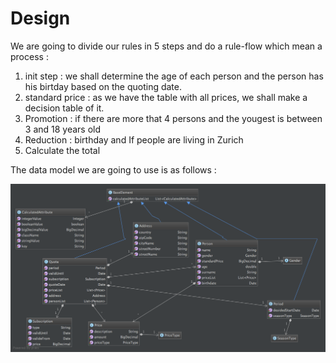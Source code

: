 # Design

We are going to divide our rules in 5 steps and do a rule-flow which mean a process : 
1. init step : we shall determine the age of each person and the person has his birtday based on the quoting date.
2. standard price : as we have the table with all prices, we shall make a decision table of it.
3. Promotion : if there are more that 4 persons and the yougest is between 3 and 18 years old
4. Reduction :  birthday and If people are living in Zurich
5. Calculate the total



The data model we are going to use is as follows : 


![](BRMS/Step2-DataModel/action09.png)




